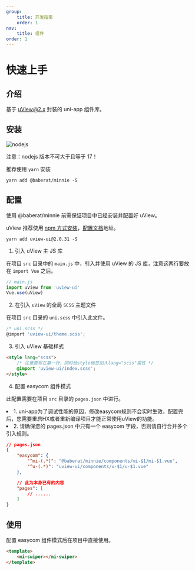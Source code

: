 ```yaml
---
group:
    title: 开发指南
    order: 1
nav:
    title: 组件
order: 1
---
```


# 快速上手

## 介绍

基于 [uView@2.x](https://www.uviewui.com/components/intro.html) 封装的 uni-app 组件库。

## 安装

![nodejs](https://img.shields.io/badge/nodejs-%3E%3D%2016.0.0-brightgreen)

<Alert type="warning">
注意：nodejs 版本不可大于且等于 17！
</Alert>

推荐使用 `yarn` 安装

```shell
yarn add @baberat/minnie -S
```

## 配置

<Alert type="warning">
使用 @baberat/minnie 前需保证项目中已经安装并配置好 uView。
</Alert>

uView 推荐使用 [npm 方式安装](https://www.uviewui.com/components/install.html#npm%E6%96%B9%E5%BC%8F)，[配置文档](https://www.uviewui.com/components/npmSetting.html)地址。

```shell
yarn add uview-ui@2.0.31 -S
```

1. 引入 uView 主 JS 库

在项目 `src` 目录中的 `main.js` 中，引入并使用 uView 的 JS 库，注意这两行要放在 `import Vue` 之后。

```js
// main.js
import uView from 'uview-ui'
Vue.use(uView)
```

2. 在引入 `uView` 的全局 `SCSS` 主题文件

在项目 `src` 目录的 `uni.scss` 中引入此文件。

```js
/* uni.scss */
@import 'uview-ui/theme.scss';
```

3. 引入 uView 基础样式

```html
<style lang="scss">
    /* 注意要写在第一行，同时给style标签加入lang="scss"属性 */
    @import 'uview-ui/index.scss';
</style>
```

4. 配置 easycom 组件模式

此配置需要在项目 `src` 目录的 `pages.json` 中进行。

<Alert type="info">
<li>1. uni-app为了调试性能的原因，修改easycom规则不会实时生效，配置完后，您需要重启HX或者重新编译项目才能正常使用uView的功能。</li>
<li>2. 请确保您的 pages.json 中只有一个 easycom 字段，否则请自行合并多个引入规则。 </li>
</Alert>

```json
// pages.json
{
    "easycom": {
        "^mi-(.*)": "@baberat/minnie/components/mi-$1/mi-$1.vue",
        "^u-(.*)": "uview-ui/components/u-$1/u-$1.vue"
    },

    // 此为本身已有的内容
    "pages": [
        // ......
    ]
}
```

## 使用

配置 easycom 组件模式后在项目中直接使用。

```html
<template>
    <mi-swiper></mi-swiper>
</template>
```
